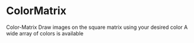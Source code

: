 # ColorMatrix
Color-Matrix
Draw images on the square matrix using your desired color
A wide array of colors is available 
